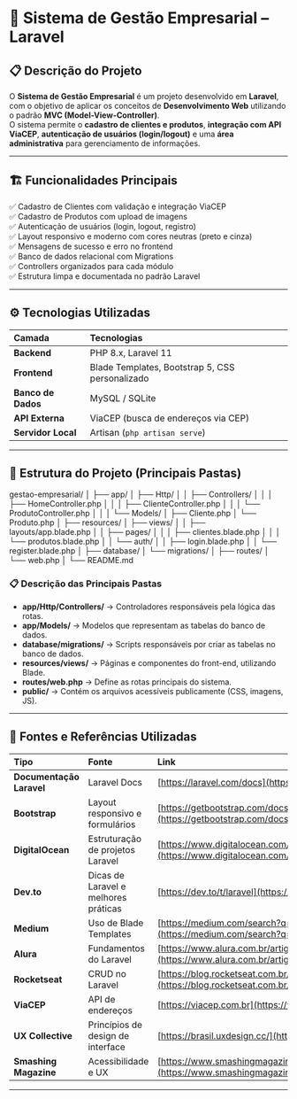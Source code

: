 # 🧾 Sistema de Gestão Empresarial – Laravel

## 📋 Descrição do Projeto
O **Sistema de Gestão Empresarial** é um projeto desenvolvido em **Laravel**, com o objetivo de aplicar os conceitos de **Desenvolvimento Web** utilizando o padrão **MVC (Model-View-Controller)**.  
O sistema permite o **cadastro de clientes e produtos**, **integração com API ViaCEP**, **autenticação de usuários (login/logout)** e uma **área administrativa** para gerenciamento de informações.

---

## 🏗️ Funcionalidades Principais

✅ Cadastro de Clientes com validação e integração ViaCEP  
✅ Cadastro de Produtos com upload de imagens  
✅ Autenticação de usuários (login, logout, registro)  
✅ Layout responsivo e moderno com cores neutras (preto e cinza)  
✅ Mensagens de sucesso e erro no frontend  
✅ Banco de dados relacional com Migrations  
✅ Controllers organizados para cada módulo  
✅ Estrutura limpa e documentada no padrão Laravel

---

## ⚙️ Tecnologias Utilizadas

| Camada | Tecnologias |
|:--|:--|
| **Backend** | PHP 8.x, Laravel 11 |
| **Frontend** | Blade Templates, Bootstrap 5, CSS personalizado |
| **Banco de Dados** | MySQL / SQLite |
| **API Externa** | ViaCEP (busca de endereços via CEP) |
| **Servidor Local** | Artisan (`php artisan serve`) |

---

## 🧩 Estrutura do Projeto (Principais Pastas)

gestao-empresarial/
│
├── app/
│ ├── Http/
│ │ ├── Controllers/
│ │ │ ├── HomeController.php
│ │ │ ├── ClienteController.php
│ │ │ └── ProdutoController.php
│ │
│ └── Models/
│ ├── Cliente.php
│ └── Produto.php
│
├── resources/
│ ├── views/
│ │ ├── layouts/app.blade.php
│ │ ├── pages/
│ │ │ ├── clientes.blade.php
│ │ │ └── produtos.blade.php
│ │ └── auth/
│ │ ├── login.blade.php
│ │ └── register.blade.php
│
├── database/
│ └── migrations/
│
├── routes/
│ └── web.php
│
└── README.md

### 📋 Descrição das Principais Pastas
- **app/Http/Controllers/** → Controladores responsáveis pela lógica das rotas.  
- **app/Models/** → Modelos que representam as tabelas do banco de dados.  
- **database/migrations/** → Scripts responsáveis por criar as tabelas no banco de dados.  
- **resources/views/** → Páginas e componentes do front-end, utilizando Blade.  
- **routes/web.php** → Define as rotas principais do sistema.  
- **public/** → Contém os arquivos acessíveis publicamente (CSS, imagens, JS). 
---

## 🧾 Fontes e Referências Utilizadas

| Tipo | Fonte | Link |
|:--|:--|:--|
| **Documentação Laravel** | Laravel Docs | [https://laravel.com/docs](https://laravel.com/docs) |
| **Bootstrap** | Layout responsivo e formulários | [https://getbootstrap.com/docs](https://getbootstrap.com/docs) |
| **DigitalOcean** | Estruturação de projetos Laravel | [https://www.digitalocean.com/community/tags/laravel](https://www.digitalocean.com/community/tags/laravel) |
| **Dev.to** | Dicas de Laravel e melhores práticas | [https://dev.to/t/laravel](https://dev.to/t/laravel) |
| **Medium** | Uso de Blade Templates | [https://medium.com/search?q=laravel+blade](https://medium.com/search?q=laravel+blade) |
| **Alura** | Fundamentos do Laravel | [https://www.alura.com.br/artigos/o-que-e-laravel](https://www.alura.com.br/artigos/o-que-e-laravel) |
| **Rocketseat** | CRUD no Laravel | [https://blog.rocketseat.com.br/tag/laravel/](https://blog.rocketseat.com.br/tag/laravel/) |
| **ViaCEP** | API de endereços | [https://viacep.com.br](https://viacep.com.br) |
| **UX Collective** | Princípios de design de interface | [https://brasil.uxdesign.cc/](https://brasil.uxdesign.cc/) |
| **Smashing Magazine** | Acessibilidade e UX | [https://www.smashingmagazine.com/category/accessibility](https://www.smashingmagazine.com/category/accessibility) |

---

